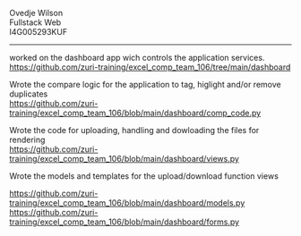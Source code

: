Ovedje Wilson <br>
Fullstack Web <br>
I4G005293KUF <br>

<hr>




 worked on the dashboard app wich controls the application services. <br>
 https://github.com/zuri-training/excel_comp_team_106/tree/main/dashboard

 Wrote the compare logic for the application to tag, higlight and/or remove duplicates <br>
 https://github.com/zuri-training/excel_comp_team_106/blob/main/dashboard/comp_code.py 
 
 Wrote the code for uploading, handling and dowloading the files for rendering <br>
 https://github.com/zuri-training/excel_comp_team_106/blob/main/dashboard/views.py
 
 Wrote the models and templates for the upload/download function views <br>
 
 https://github.com/zuri-training/excel_comp_team_106/blob/main/dashboard/models.py
 https://github.com/zuri-training/excel_comp_team_106/blob/main/dashboard/forms.py
 
 
